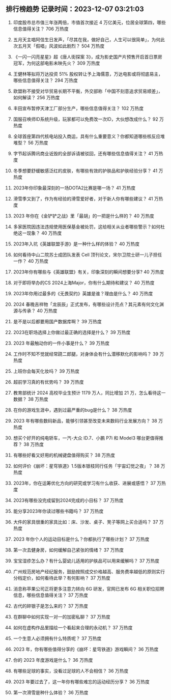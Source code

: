 
## 排行榜趋势 记录时间：2023-12-07 03:21:03
  
  1. 印度股市总市值三年涨两倍，市值首次接近 4 万亿美元，位居全球第四，哪些信息值得关注？ 706 万热度
    
  2. 五月天主唱阿信生日发声，「尽其在我，做好自己，人生可以很简单」，为何此次五月天「假唱」风波如此剧烈？ 504 万热度
    
  3. 《一闪一闪亮星星》超《唐人街探案 3》，成为影史国产片预售开启首日票房冠军，为何这部电影未映先火？ 309 万热度
    
  4. 王健林等拟将万达投资 51% 股权转让予上海儒意，万达电影或将彻底易主，哪些信息值得关注？ 294 万热度
    
  5. 欧盟称不接受对华贸易长期不平衡，外交部称「中国不刻意追求贸易顺差」，如何解读？ 256 万热度
    
  6. 丰田宣布暂停天津工厂部分生产，哪些信息值得关注？ 102 万热度
    
  7. 国服召唤师ID系统升级，玩家都可以免费改一次ID，大伙想改成什么？ 92 万热度
    
  8. 全球首座第四代核电站投入商运，具有什么重要意义？你都知道哪些核反应堆堆型？ 56 万热度
    
  9. 字节起诉腾讯商业诋毁的全部诉请被驳回，还有哪些信息值得关注？ 41 万热度
    
  10. 冬季想要舒缓敏感泛红的皮肤，有哪些有效的护肤品和护肤经验分享？ 41 万热度
    
  11. 2023年你印象最深刻的一场DOTA2比赛是哪一场？ 41 万热度
    
  12. 滑雪季又到了，作为有经验的滑雪爱好者，对于新人你有哪些建议？ 41 万热度
    
  13. 2023 年你在《金铲铲之战》里「最胡」的一把是什么样的？ 40 万热度
    
  14. 多家医院因违法违规使用医保基金被处罚，这给相关从业者哪些警示？如何杜绝这一现象？ 40 万热度
    
  15. 2023年入坑《英雄联盟手游》是一种什么样的体验？ 40 万热度
    
  16. 如何看待中山二院苏士成团队发表 Cell 顶刊论文，宋尔卫院士研一儿子担任一作？ 40 万热度
    
  17. 2023年你有哪些与《英雄联盟》有关，印象深刻的瞬间想要分享? 40 万热度
    
  18. 对于即将举办的CS 2024上海Major，你有什么期待和建议？ 40 万热度
    
  19. 2023年你用过最多的《无畏契约》英雄是谁？理由是什么？ 40 万热度
    
  20. 2024 春晚吉祥物「龙辰辰」正式发布，有哪些设计亮点？其元素有何文化渊源与传承？ 40 万热度
    
  21. 是不是以后都要用国产数据库啊？ 39 万热度
    
  22. 2023在职场选择上你做过最正确的选择是什么？ 39 万热度
    
  23. 2023 年最触动你的一件小事是什么？ 39 万热度
    
  24. 工作时不知不觉就经常跷二郎腿，对身体会有什么潜移默化的影响吗？ 39 万热度
    
  25. 上班你会每天化妆吗？ 39 万热度
    
  26. 超前学习真的有优势吗？ 39 万热度
    
  27. 教育部统计 2024 高校毕业生预计 1179 万人，同比增加 21 万，怎么看待这一数据？ 38 万热度
    
  28. 在你的游戏生涯中，遇到过最严重的bug是什么？ 38 万热度
    
  29. 2023 年有哪些数码新品，能够引领甚至改变未来数码行业发展方向？ 38 万热度
    
  30. 想买个好开的纯电轿车，一汽-大众 ID.7、小鹏 P7i 和 Model3 哪台更值得推荐？ 38 万热度
    
  31. 有哪些好看又好用的机械键盘值得购买？ 38 万热度
    
  32. 如何评价《崩坏：星穹铁道》1.5版本银枝同行任务「宇宙幻觉之夜」？ 38 万热度
    
  33. 2023年，你在运筹优化方向的研究或学习有什么收获、进展或感悟？ 37 万热度
    
  34. 2023有哪些没完成留到2024完成的小目标？ 37 万热度
    
  35. 能分享2023年你读过哪些书籍吗？ 37 万热度
    
  36. 大件的家具很重的家具比如：床、沙发、桌子、凳子等网上买合适吗？ 37 万热度
    
  37. 2023 年你个人的运动目标是什么？你都执行了哪些计划？ 37 万热度
    
  38. 第一次去健身房，如何缓解自己紧张的情绪？ 37 万热度
    
  39. 宝宝湿疹怎么办？有什么婴幼儿适用的护肤品可以用来缓解吗？ 37 万热度
    
  40. 广州规范房地产经纪服务，鼓励按照成交价格越高、服务费率越低的原则实行分档定价，如何看待此举？有何影响？ 37 万热度
    
  41. 消息称苹果公司正将更多注意力转向 6G 研发，官网已发布 6G 相关职位招聘信息，哪些信息值得关注？ 37 万热度
    
  42. 古代的碎银子是怎么来的？ 37 万热度
    
  43. 在群聊中如何实现一对一的加密私聊？ 37 万热度
    
  44. 如何在虚构作品里描绘一个看起来合理的永动机？ 37 万热度
    
  45. 一个生意人必须拥有什么特质呢？ 37 万热度
    
  46. 2023 年，你有哪些值得分享的《崩坏：星穹铁道》游戏瞬间？ 36 万热度
    
  47. 你的 2023 年度游戏是什么？ 36 万热度
    
  48. 有哪些足球的事实，没看过足球的人不会相信？ 36 万热度
    
  49. 2023 年要过去了，这一年你有哪些难忘的运动经历分享？ 36 万热度
    
  50. 第一次滑雪是种什么体验？ 36 万热度
    